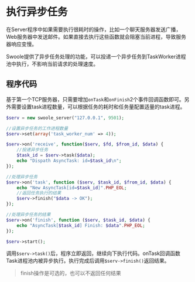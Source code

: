# 执行异步任务

在Server程序中如果需要执行很耗时的操作，比如一个聊天服务器发送广播，Web服务器中发送邮件。如果直接去执行这些函数就会阻塞当前进程，导致服务器响应变慢。

Swoole提供了异步任务处理的功能，可以投递一个异步任务到TaskWorker进程池中执行，不影响当前请求的处理速度。

程序代码
-----
基于第一个TCP服务器，只需要增加`onTask`和`onFinish`2个事件回调函数即可。另外需要设置task进程数量，可以根据任务的耗时和任务量配置适量的task进程。

```php
$serv = new swoole_server("127.0.0.1", 9501);

//设置异步任务的工作进程数量
$serv->set(array('task_worker_num' => 4));

$serv->on('receive', function($serv, $fd, $from_id, $data) {
    //投递异步任务
    $task_id = $serv->task($data);
    echo "Dispath AsyncTask: id=$task_id\n";
});

//处理异步任务
$serv->on('task', function ($serv, $task_id, $from_id, $data) {
    echo "New AsyncTask[id=$task_id]".PHP_EOL;
    //返回任务执行的结果
    $serv->finish("$data -> OK");
});

//处理异步任务的结果
$serv->on('finish', function ($serv, $task_id, $data) {
    echo "AsyncTask[$task_id] Finish: $data".PHP_EOL;
});

$serv->start();
```

调用`$serv->task()`后，程序立即返回，继续向下执行代码。onTask回调函数Task进程池内被异步执行。执行完成后调用`$serv->finish()`返回结果。

> finish操作是可选的，也可以不返回任何结果


